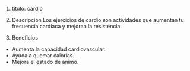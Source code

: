 1. titulo: cardio 

2. Descripción
Los ejercicios de cardio son actividades que aumentan tu frecuencia cardíaca y mejoran la resistencia.

3. Beneficios
- Aumenta la capacidad cardiovascular.
- Ayuda a quemar calorías.
- Mejora el estado de ánimo.